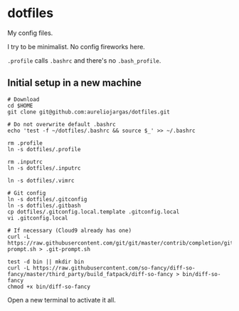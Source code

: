 # dotfiles

My config files.

I try to be minimalist. No config fireworks here.

`.profile` calls `.bashrc` and there's no `.bash_profile`.


## Initial setup in a new machine

```console
# Download
cd $HOME
git clone git@github.com:aureliojargas/dotfiles.git

# Do not overwrite default .bashrc
echo 'test -f ~/dotfiles/.bashrc && source $_' >> ~/.bashrc

rm .profile
ln -s dotfiles/.profile

rm .inputrc
ln -s dotfiles/.inputrc

ln -s dotfiles/.vimrc

# Git config
ln -s dotfiles/.gitconfig
ln -s dotfiles/.gitbash
cp dotfiles/.gitconfig.local.template .gitconfig.local
vi .gitconfig.local

# If necessary (Cloud9 already has one)
curl -L https://raw.githubusercontent.com/git/git/master/contrib/completion/git-prompt.sh > .git-prompt.sh

test -d bin || mkdir bin
curl -L https://raw.githubusercontent.com/so-fancy/diff-so-fancy/master/third_party/build_fatpack/diff-so-fancy > bin/diff-so-fancy
chmod +x bin/diff-so-fancy
```

Open a new terminal to activate it all.

